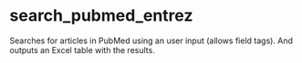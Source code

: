 # search_pubmed_entrez
Searches for articles in PubMed using an user input (allows field tags). And outputs an Excel table with the results.
